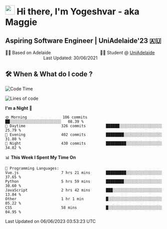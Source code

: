 <h1><img src="https://emojis.slackmojis.com/emojis/images/1531849430/4246/blob-sunglasses.gif?1531849430" width="30"/> Hi there, I'm Yogeshvar - aka Maggie</h1>

## Aspiring Software Engineer | UniAdelaide'23 🇦🇺  
🏂🏻  Based on Adelaide &nbsp;&nbsp;&nbsp;&nbsp;&nbsp;&nbsp;&nbsp;&nbsp;&nbsp;&nbsp;&nbsp;&nbsp;&nbsp;&nbsp;&nbsp;&nbsp;&nbsp;&nbsp;&nbsp;&nbsp;&nbsp;&nbsp;&nbsp;&nbsp;&nbsp;&nbsp;&nbsp;&nbsp;&nbsp;&nbsp;&nbsp;&nbsp;&nbsp;&nbsp;&nbsp;&nbsp;&nbsp;&nbsp;&nbsp;👨‍💻 Student @ [UniAdelaide](https://www.adelaide.edu.au)   &nbsp;&nbsp;&nbsp;&nbsp;&nbsp;&nbsp;&nbsp;&nbsp;&nbsp;&nbsp;&nbsp;&nbsp;&nbsp;&nbsp;&nbsp;&nbsp;&nbsp;&nbsp;&nbsp;&nbsp;&nbsp;&nbsp;&nbsp;&nbsp;&nbsp;&nbsp;&nbsp;&nbsp;&nbsp;&nbsp;&nbsp;Last Updated: 30/06/2021

## 🛠 When & What do I code ?  

<!--START_SECTION:waka-->
![Code Time](http://img.shields.io/badge/Code%20Time-2%2C233%20hrs%2026%20mins-blue)

![Lines of code](https://img.shields.io/badge/From%20Hello%20World%20I%27ve%20Written-4.2%20million%20lines%20of%20code-blue)

**I'm a Night 🦉** 

```text
🌞 Morning                106 commits         ██░░░░░░░░░░░░░░░░░░░░░░░   08.39 % 
🌆 Daytime                326 commits         ██████░░░░░░░░░░░░░░░░░░░   25.79 % 
🌃 Evening                402 commits         ████████░░░░░░░░░░░░░░░░░   31.80 % 
🌙 Night                  430 commits         █████████░░░░░░░░░░░░░░░░   34.02 % 
```


📊 **This Week I Spent My Time On** 

```text
💬 Programming Languages: 
Vue.js                   7 hrs 21 mins       █████████░░░░░░░░░░░░░░░░   37.65 % 
Python                   5 hrs 59 mins       ████████░░░░░░░░░░░░░░░░░   30.60 % 
JavaScript               2 hrs 42 mins       ███░░░░░░░░░░░░░░░░░░░░░░   13.84 % 
Other                    1 hr 1 min          █░░░░░░░░░░░░░░░░░░░░░░░░   05.22 % 
CSS                      58 mins             █░░░░░░░░░░░░░░░░░░░░░░░░   04.95 % 
```


 Last Updated on 06/06/2023 03:53:23 UTC
<!--END_SECTION:waka-->
